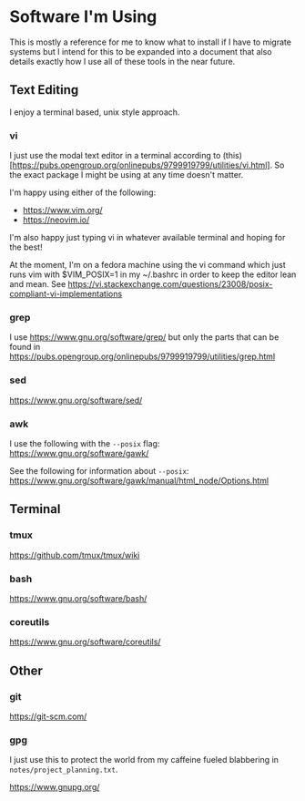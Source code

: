 # Software I'm Using

This is mostly a reference for me to know what to install if I have to migrate
systems but I intend for this to be expanded into a document that also details
exactly how I use all of these tools in the near future.

## Text Editing

I enjoy a terminal based, unix style approach.

### vi

I just use the modal text editor in a terminal according to 
(this)[https://pubs.opengroup.org/onlinepubs/9799919799/utilities/vi.html]. 
So the exact package I might be using at any time doesn't matter. 

I'm happy using either of the following:
- https://www.vim.org/
- https://neovim.io/

I'm also happy just typing vi in whatever available terminal and hoping for the best!

At the moment, I'm on a fedora machine using the vi command which just runs vim 
with $VIM_POSIX=1 in my ~/.bashrc in order to keep the editor lean and mean. 
See https://vi.stackexchange.com/questions/23008/posix-compliant-vi-implementations

### grep

I use
https://www.gnu.org/software/grep/
but only the parts that can be found in
https://pubs.opengroup.org/onlinepubs/9799919799/utilities/grep.html

### sed

https://www.gnu.org/software/sed/

### awk

I use the following with the `--posix` flag: 
https://www.gnu.org/software/gawk/

See the following for information about `--posix`:
https://www.gnu.org/software/gawk/manual/html_node/Options.html

## Terminal

### tmux

https://github.com/tmux/tmux/wiki

### bash

https://www.gnu.org/software/bash/

### coreutils

https://www.gnu.org/software/coreutils/

## Other

### git

https://git-scm.com/

### gpg

I just use this to protect the world from my caffeine fueled blabbering 
in `notes/project_planning.txt`.

https://www.gnupg.org/
